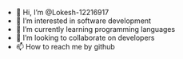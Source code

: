 - 👋 Hi, I’m @Lokesh-12216917
- 👀 I’m interested in software development
- 🌱 I’m currently learning programming languages
- 💞️ I’m looking to collaborate on developers
- 📫 How to reach me by github 

<!---
Lokesh-12216917/Lokesh-12216917 is a ✨ special ✨ repository because its `README.md` (this file) appears on your GitHub profile.
You can click the Preview link to take a look at your changes.
--->
